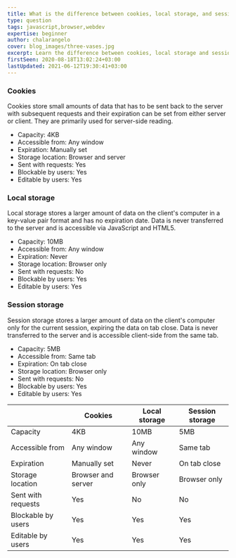```yaml
---
title: What is the difference between cookies, local storage, and session storage?
type: question
tags: javascript,browser,webdev
expertise: beginner
author: chalarangelo
cover: blog_images/three-vases.jpg
excerpt: Learn the difference between cookies, local storage and session storage and start using the correct option for your needs.
firstSeen: 2020-08-18T13:02:24+03:00
lastUpdated: 2021-06-12T19:30:41+03:00
---
```


### Cookies

Cookies store small amounts of data that has to be sent back to the server with subsequent requests and their expiration can be set from either server or client. They are primarily used for server-side reading.

- Capacity: 4KB
- Accessible from: Any window
- Expiration: Manually set
- Storage location: Browser and server
- Sent with requests: Yes
- Blockable by users: Yes
- Editable by users: Yes

### Local storage

Local storage stores a larger amount of data on the client's computer in a key-value pair format and has no expiration date. Data is never transferred to the server and is accessible via JavaScript and HTML5.

- Capacity: 10MB
- Accessible from: Any window
- Expiration: Never
- Storage location: Browser only
- Sent with requests: No
- Blockable by users: Yes
- Editable by users: Yes

### Session storage

Session storage stores a larger amount of data on the client's computer only for the current session, expiring the data on tab close. Data is never transferred to the server and is accessible client-side from the same tab.

- Capacity: 5MB
- Accessible from: Same tab
- Expiration: On tab close
- Storage location: Browser only
- Sent with requests: No
- Blockable by users: Yes
- Editable by users: Yes

|    | Cookies | Local storage | Session storage |
| -- | -- | -- | -- |
| Capacity | 4KB | 10MB | 5MB |
| Accessible from | Any window | Any window | Same tab |
| Expiration | Manually set | Never | On tab close |
| Storage location | Browser and server | Browser only | Browser only |
| Sent with requests | Yes | No | No |
| Blockable by users | Yes | Yes | Yes |
| Editable by users | Yes | Yes | Yes |
